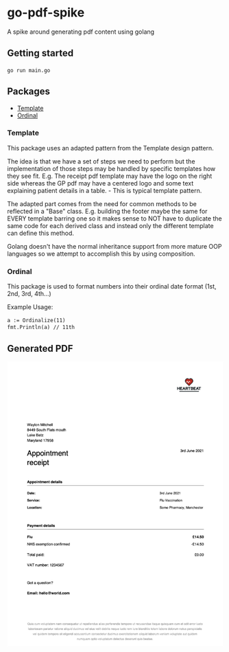 # go-pdf-spike
A spike around generating pdf content using golang

## Getting started

`go run main.go`

## Packages
* [Template](#template)
* [Ordinal](#ordinal)
### Template
This package uses an adapted pattern from the Template design pattern.

The idea is that we have a set of steps we need to perform but the implementation of those steps may be handled by
specific templates how they see fit. E.g. The receipt pdf template may have the logo on the right side whereas the GP
pdf may have a centered logo and some text explaining patient details in a table. - This is typical template pattern.

The adapted part comes from the need for common methods to be reflected in a "Base" class.
E.g. building the footer maybe the same for EVERY template barring one so it makes sense to NOT have to duplicate the same
code for each derived class and instead only the different template can define this method.

Golang doesn't have the normal inheritance support from more mature OOP languages so we attempt to accomplish this
by using composition.

### Ordinal
This package is used to format numbers into their ordinal date format (1st, 2nd, 3rd, 4th...)

Example Usage:

```
a := Ordinalize(11)
fmt.Println(a) // 11th
```

## Generated PDF


![pdf](assets/pdf_screenshot.png)